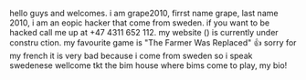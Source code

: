 hello guys and welcomes. 
i am grape2010, firrst name grape, last name 2010, 
i am an eopic hacker that come from sweden. 
if you want to be hacked call me up at +47 4311 652 112. 
my website () is currently under constru ction.
my favourite game is "The Farmer Was Replaced" 👍 
sorry for my french it is very bad because i come from sweden so i speak swedenese
wellcome tkt the bim house where bims come to play,
my bio!



<!---
grape20101/grape20101 is a ✨ special ✨ repository because its `README.md` (this file) appears on your GitHub profile.
You can click the Preview link to take a look at your changes.
--->
